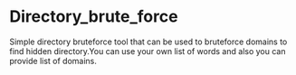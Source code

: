 # Directory_brute_force
Simple directory bruteforce tool that can be used to bruteforce domains to find hidden directory.You can use your own list of words and also you can provide list of domains.
